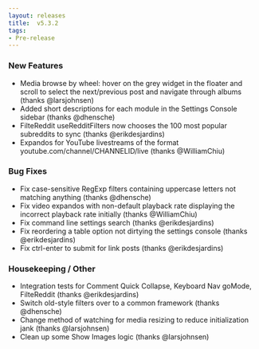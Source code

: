 ```yaml
---
layout: releases
title:  v5.3.2
tags:
- Pre-release
---
```


### New Features

- Media browse by wheel: hover on the grey widget in the floater and scroll to select the next/previous post and navigate through albums (thanks @larsjohnsen)
- Added short descriptions for each module in the Settings Console sidebar (thanks @dhensche)
- FilteReddit useRedditFilters now chooses the 100 most popular subreddits to sync (thanks @erikdesjardins)
- Expandos for YouTube livestreams of the format youtube.com/channel/CHANNELID/live (thanks @WilliamChiu)

### Bug Fixes

- Fix case-sensitive RegExp filters containing uppercase letters not matching anything (thanks @dhensche)
- Fix video expandos with non-default playback rate displaying the incorrect playback rate initially (thanks @WilliamChiu)
- Fix command line settings search (thanks @erikdesjardins)
- Fix reordering a table option not dirtying the settings console (thanks @erikdesjardins)
- Fix ctrl-enter to submit for link posts (thanks @erikdesjardins)

### Housekeeping / Other

- Integration tests for Comment Quick Collapse, Keyboard Nav goMode, FilteReddit (thanks @erikdesjardins)
- Switch old-style filters over to a common framework (thanks @dhensche)
- Change method of watching for media resizing to reduce initialization jank (thanks @larsjohnsen)
- Clean up some Show Images logic (thanks @larsjohnsen)

